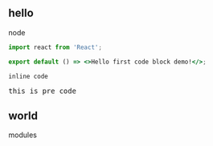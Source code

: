 ## hello

node

```jsx
import react from 'React';

export default () => <>Hello first code block demo!</>;
```

`inline code`

<pre>this is pre code</pre>
## world

modules

<code src="./demo.tsx"></code>

